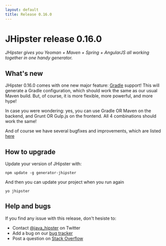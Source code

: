 ```yaml
---
layout: default
title: Release 0.16.0
---
```


JHipster release 0.16.0
==================

*JHipster gives you Yeoman + Maven + Spring + AngularJS all working together in one handy generator.*

What's new
----------

JHipster 0.16.0 comes with one new major feature: [Gradle](http://www.gradle.org/) support! This will generate a Gradle configuration, which should work the same as our usual Maven build. But, of course, it is more flexible, more powerful, and more hype!

In case you were wondering: yes, you can use Gradle OR Maven on the backend, and Grunt OR Gulp.js on the frontend. All 4 combinations should work the same!

And of course we have several bugfixes and improvements, which are listed [here](https://github.com/jhipster/generator-jhipster/issues?milestone=5&page=1&state=closed)

How to upgrade
------------

Update your version of JHipster with:

```
npm update -g generator-jhipster
```

And then you can update your project when you run again

```
yo jhipster
```

Help and bugs
--------------

If you find any issue with this release, don't hesiste to:

- Contact [@java_hipster](https://twitter.com/java_hipster) on Twitter
- Add a bug on our [bug tracker](https://github.com/jhipster/generator-jhipster/issues?state=open)
- Post a question on [Stack Overflow](http://stackoverflow.com/tags/jhipster/info)
